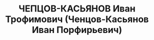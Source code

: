 ---
title: ЧЕПЦОВ-КАСЬЯНОВ Иван Трофимович (Ченцов-Касьянов Иван Порфирьевич)
description: '1888 року народження, с. Черкаське Тамарівського району Курської області,
  росіянин, освіта початкова, до 1926 року член ВКП(б). Головний механік "Артемвугілля".
  Проживав: м. Микитівка Донецької області, вул. Свердлова, буд. №18.

  Заарештований 16 червня 1937 року. Військовю колегією Верховного Суду 2 грудня 1937
  року засуджений до розстрілу. Вирок приведений до виконання 3 грудня 1937 року у
  м. Сталіно (м. Донецьк).

  Реабілітований у 1992 році.'
---